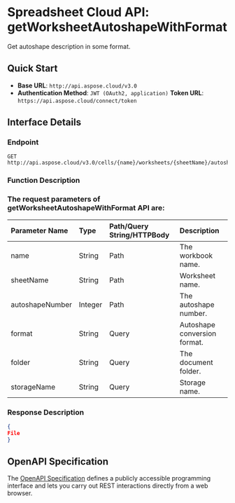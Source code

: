 # **Spreadsheet Cloud API: getWorksheetAutoshapeWithFormat**

Get autoshape description in some format. 


## **Quick Start**

- **Base URL**: `http://api.aspose.cloud/v3.0`
- **Authentication Method**: `JWT (OAuth2, application)`  **Token URL**: `https://api.aspose.cloud/connect/token`
## **Interface Details**

### **Endpoint** 

```
GET http://api.aspose.cloud/v3.0/cells/{name}/worksheets/{sheetName}/autoshapes/{autoshapeNumber}
```
### **Function Description**

### The request parameters of **getWorksheetAutoshapeWithFormat** API are: 

| Parameter Name | Type | Path/Query String/HTTPBody | Description | 
| :- | :- | :- |:- | 
|name|String|Path|The workbook name.|
|sheetName|String|Path|Worksheet name.|
|autoshapeNumber|Integer|Path|The autoshape number.|
|format|String|Query|Autoshape conversion format.|
|folder|String|Query|The document folder.|
|storageName|String|Query|Storage name.|

### **Response Description**
```json
{
File
}
```


## OpenAPI Specification

The [OpenAPI Specification](https://reference.aspose.cloud/cells/#/AutoshapesController/GetWorksheetAutoshapeWithFormat) defines a publicly accessible programming interface and lets you carry out REST interactions directly from a web browser.


